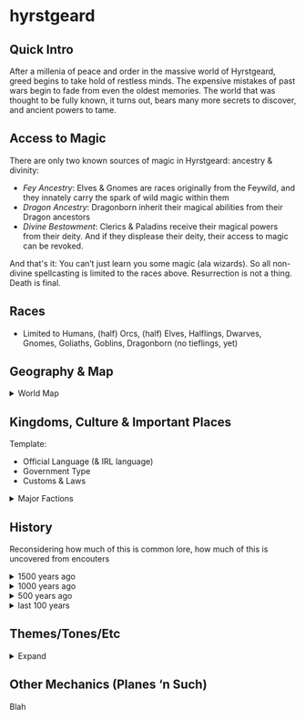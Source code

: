 # hyrstgeard

## Quick Intro
After a millenia of peace and order in the massive world of Hyrstgeard, greed begins to take hold of restless minds. The expensive mistakes of past wars begin to fade from even the oldest memories. The world that was thought to be fully known, it turns out, bears many more secrets to discover, and ancient powers to tame.

## Access to Magic
There are only two known sources of magic in Hyrstgeard: ancestry & divinity:
* *Fey Ancestry*: Elves & Gnomes are races originally from the Feywild, and they innately carry the spark of wild magic within them
* *Dragon Ancestry*: Dragonborn inherit their magical abilities from their Dragon ancestors
* *Divine Bestowment*: Clerics & Paladins receive their magical powers from their deity. And if they displease their deity, their access to magic can be revoked.

And that's it: You can’t just learn you some magic (ala wizards). So all non-divine spellcasting is limited to the races above. 
Resurrection is not a thing. Death is final.

## Races
* Limited to Humans, (half) Orcs, (half) Elves, Halflings, Dwarves, Gnomes, Goliaths, Goblins, Dragonborn (no tieflings, yet)

## Geography & Map
<details>
  <summary>World Map</summary>

![world map](maps/worldmap-draft1.jpg)

</details>


## Kingdoms, Culture & Important Places
Template:
* Official Language (& IRL language)
* Government Type
* Customs & Laws

<details>
  <summary>Major Factions</summary>

#### Dragonborn Empire
* Draconic (German)
* Monarchy, passing to eldest heir
* Situated in the foothills of the Southern Mountains, where dragons used to live before they were hunted to extinction, often by the dragonborn themselves, out of defense.
  
#### Federation of Orcen Tribes
* Orc (_?)
* Republic / Meritocracy: Each village's chieftain fights for his right to lead. All chieftains meet to set nation-wide policy and law. One of them is selected as chairman and arbiter of disputes. 

#### City-state Tripoli, and surrrounding metropolitan sprawl
* Elvish (Russian)
* City itself is constructed vertically on 3 cocentric circular platforms, each smaller than the one below. 
    * The "Ground" level is home to the common folks, merchants, and the hero guild, which is the only form of law enforcement. There are temples here that the clergy run. But this is also the most diverse and secular part of the city. 
    * The "Middle" level is home to the academia, artisan guilds, and most of the clergy
    * The "Upper" tier houses the main temple, the Volkhev (religious leader),  the highest order of paladins and clerics
* Ultimately a theocracy: elected officials work alongside clergy of Elhonna, the goddess of life, but the government is overseen by the Volkhev of the temple

#### Hooman Kingdom (Name TBD)
* Common (English)
* Monarchy; The king also sits as one of the members of the Orc chieftain council, but has never been selected as the chairman.
#### Dwarven Kingdom Range
* Dwarven (Celtic?)

#### Dwarven Mining Stronghold
* The mines circle the large inland sea of _ 
* In the center is the world's most impregnable prison. Built by dwarves, houses criminals and monsters from all of hyrstgeard

#### Goblin Kingdom
* Goblin (gibberish)
* Monarchy: who ever kills the king becomes the king. No goblin king has died of old age in the past 500 years

#### The Goliath Mountain Nation 
* Goliath (Mongolian)
* villages recently united under 1 khan in wartime; As wartime has ended, they're still figuring this out. 

#### The Halfling Forest Nation
* Halfing (_ ?)
* City-states that live in the _ forest

</details>

## History
Reconsidering how much of this is common lore, how much of this is uncovered from encouters

<details>
  <summary>1500 years ago</summary>

- shit went down

</details>
<details>
  <summary>1000 years ago</summary>

- shit calmed down
- also, no more dragons :'(

</details>
<details>
  <summary>500 years ago</summary>

- shit got boring

</details>
<details>
  <summary>last 100 years</summary>

- shit's been getting real

</details>

## Themes/Tones/Etc
<details>
  <summary>Expand</summary>

* Settings Available: Rural, small town, big cities, mines, hideouts, mountains
* Encounter Types: Standard Hero Stuff; Spy/Espionage/Assassinations; Character Arcs; Epic Battles; Unique Environments; Role Playing; Hunts; Heists; Rescue Missions; Gladiator Arenas; Sporting Events; 
* No plans for large scale warfare (but then, whatever happens happens). Expect mostly tactical combat. 

</details>

## Other Mechanics (Planes ‘n Such)
Blah
